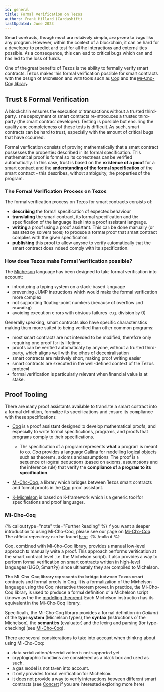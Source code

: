 ```yaml
---
id: general
title: Formal Verification on Tezos
authors: Frank Hillard (Cardashift)
lastUpdated: June 2023
---
```


Smart contracts, though most are relatively simple, are prone to bugs like any program. However, within the context of a blockchain, it can be hard for a developer to predict and test for all the interactions and externalities possible. As a consequence, this can lead to critical bugs which can and has led to the loss of funds.

One of the great benefits of Tezos is the ability to formally verify smart contracts. Tezos makes this formal verification possible for smart contracts with the design of Michelson and with tools such as [Coq](/developers/docs/advanced-topics/formal-verification/coq/) and the [Mi-Cho-Coq library](/developers/docs/advanced-topics/formal-verification/michocoq).

## Trust & Formal Verification

A blockchain ensures the execution of transactions without a trusted third-party. The deployment of smart contracts re-introduces a trusted third-party (the smart contract developer). Testing is possible but ensuring the quality and completeness of these tests is difficult. As such, smart contracts can be hard to trust, especially with the amount of critical bugs that have occurred. 

Formal verification consists of proving mathematically that a smart contract possesses the properties described in its formal specification. This mathematical proof is formal so its correctness can be verified automatically. In this case, trust is based on the **existence of a proof** for a smart contract and the **understanding of the formal specification** of the smart contract - this describes, without ambiguity, the properties of the program.

### The Formal Verification Process on Tezos

The formal verification process on Tezos for smart contracts consists of:

- **describing** the formal specification of expected behaviour
- **translating** the smart contract, its formal specification and the specification of the language itself into a proof assistant language.
- **writing** a proof using a proof assistant. This can be done manually (or assisted by solvers tools) to produce a formal proof that smart contract complies with the given specification.
- **publishing** this proof to allow anyone to verify automatically that the smart contract does indeed comply with its specification.

### How does Tezos make Formal Verification possible?

The [Michelson](/developers/docs/smart-contracts/smart-contract-languages/michelson/) language has been designed to take formal verification into account:

- introducing a typing system on a stack-based language
- preventing JUMP instructions which would make the formal verification more complex
- not supporting floating-point numbers (because of overflow and rounding)
- avoiding execution errors with obvious failures (e.g. division by 0)

Generally speaking, smart contracts also have specific characteristics making them more suited to being verified than other common programs:

- most smart contracts are not intended to be modified, therefore only requiring one proof for its lifetime.
- proofs can be verified automatically by anyone, without a trusted third-party, which aligns well with the ethos of decentralisation
- smart contracts are relatively short, making proof writing easier
- smart contracts are executed in the well-defined context of the Tezos protocol
- formal verification is particularly relevant when financial value is at stake.

## Proof Tooling

There are many proof assistants available to translate a smart contract into a formal definition, formalize its specifications and ensure its compliance with these specifications:

- [Coq](/developers/docs/advanced-topics/formal-verification/coq/) is a proof assistant designed to develop mathematical proofs, and especially to write formal specifications, programs, and proofs that programs comply to their specifications.
    - The specification of a program represents **what** a program is meant to do. _Coq_ provides a language [Gallina](https://en.wikipedia.org/wiki/Coq#Overview) for modelling logical objects such as theorems, axioms and assumptions. The proof is a sequence of logical deductions (based on axioms, assumptions and the inference rule) that verify the **compliance of a program to its specification**.

- [Mi-Cho-Coq](/developers/docs/advanced-topics/formal-verification/michocoq), a library which bridges between Tezos smart contracts and formal proofs in the [Coq](/developers/docs/advanced-topics/formal-verification/coq/) proof assistant.

- [K-Michelson](https://runtimeverification.github.io/michelson-semantics/) is based on K-framework which is a generic tool for specifications and proof languages.

### Mi-Cho-Coq

{% callout type="note" title="Further Reading" %}
If you want a deeper introduction to using Mi-Cho-Coq, please see our page on [Mi-Cho-Coq](/developers/docs/advanced-topics/formal-verification/michocoq). The official repository can be found [here](https://gitlab.com/nomadic-labs/mi-cho-coq).
{% /callout %}

Coq, combined with Mi-Cho-Coq library, provides a manual low-level approach to manually write a proof. This approach performs verification at the smart contract level (i.e. the Michelson script). It also provides a way to perform formal verification on smart contracts written in high-level languages (LIGO, SmartPy) since ultimately they are compiled to Michelson.

The Mi-Cho-Coq library represents the bridge between Tezos smart contracts and formal proofs in Coq. It is a formalization of the Michelson language using the Coq interactive theorem prover. In practice, the Mi-Cho-Coq library is used to produce a formal definition of a Michelson script (known as the the [modelling theorem](/developers/docs/advanced-topics/formal-verification/modelling-theorem/#modelling-a-smart-contract-as-a-theorem)). Each Michelson instruction has its equivalent in the Mi-Cho-Coq library.

Specifically, the Mi-Cho-Coq library provides a formal definition (in *Gallina*) of the **type system** (Michelson types), the **syntax** (instructions of the Michelson), the **semantics** (evaluator) and the lexing and parsing (for type-checking) (see [Mi-Cho-Coq](/developers/docs/advanced-topics/formal-verification/michocoq)).

There are several considerations to take into account when thinking about using Mi-Cho-Coq:
- data serialization/deserialization is not supported yet
- cryptographic functions are considered as a black box and used as such.
- a gas model is not taken into account.
- it only provides formal verification for Michelson.
- it does not provide a way to verify interactions between different smart contracts (see [Concert](https://dl.acm.org/doi/10.1145/3372885.3373829) if you are interested exploring more here)


